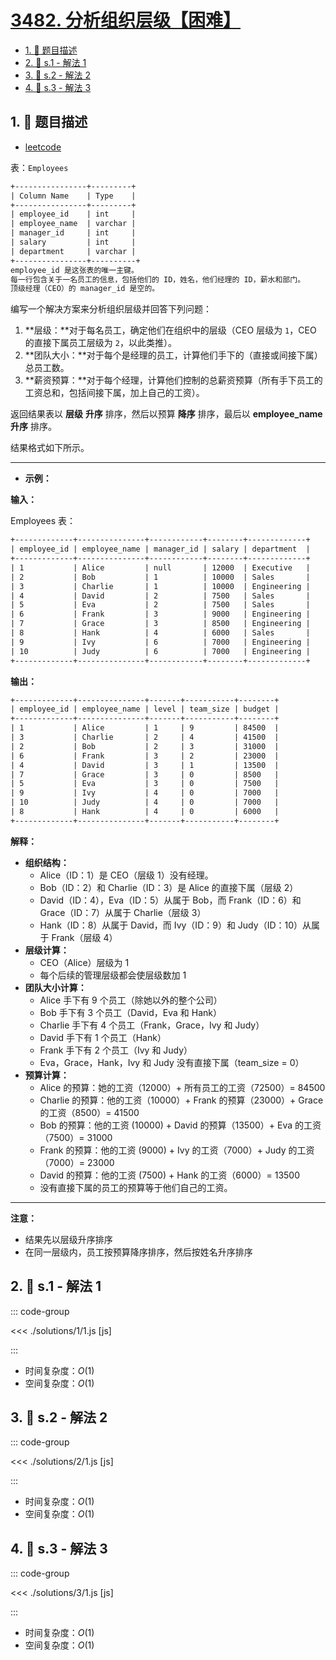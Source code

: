 # [3482. 分析组织层级【困难】](https://github.com/tnotesjs/TNotes.leetcode/tree/main/notes/3482.%20%E5%88%86%E6%9E%90%E7%BB%84%E7%BB%87%E5%B1%82%E7%BA%A7%E3%80%90%E5%9B%B0%E9%9A%BE%E3%80%91)

<!-- region:toc -->

- [1. 📝 题目描述](#1--题目描述)
- [2. 🎯 s.1 - 解法 1](#2--s1---解法-1)
- [3. 🎯 s.2 - 解法 2](#3--s2---解法-2)
- [4. 🎯 s.3 - 解法 3](#4--s3---解法-3)

<!-- endregion:toc -->

## 1. 📝 题目描述

- [leetcode](https://leetcode.cn/problems/analyze-organization-hierarchy/)

表：`Employees`

```txt
+----------------+---------+
| Column Name    | Type    |
+----------------+---------+
| employee_id    | int     |
| employee_name  | varchar |
| manager_id     | int     |
| salary         | int     |
| department     | varchar |
+----------------+----------+
employee_id 是这张表的唯一主键。
每一行包含关于一名员工的信息，包括他们的 ID，姓名，他们经理的 ID，薪水和部门。
顶级经理（CEO）的 manager_id 是空的。
```

编写一个解决方案来分析组织层级并回答下列问题：

1. **层级：**对于每名员工，确定他们在组织中的层级（CEO 层级为 `1`，CEO 的直接下属员工层级为 `2`，以此类推）。
2. **团队大小：**对于每个是经理的员工，计算他们手下的（直接或间接下属）总员工数。
3. **薪资预算：**对于每个经理，计算他们控制的总薪资预算（所有手下员工的工资总和，包括间接下属，加上自己的工资）。

返回结果表以 **层级** **升序** 排序，然后以预算 **降序** 排序，最后以 **employee_name 升序** 排序。

结果格式如下所示。

---

- **示例：**

**输入：**

Employees 表：

```txt
+-------------+---------------+------------+--------+-------------+
| employee_id | employee_name | manager_id | salary | department  |
+-------------+---------------+------------+--------+-------------+
| 1           | Alice         | null       | 12000  | Executive   |
| 2           | Bob           | 1          | 10000  | Sales       |
| 3           | Charlie       | 1          | 10000  | Engineering |
| 4           | David         | 2          | 7500   | Sales       |
| 5           | Eva           | 2          | 7500   | Sales       |
| 6           | Frank         | 3          | 9000   | Engineering |
| 7           | Grace         | 3          | 8500   | Engineering |
| 8           | Hank          | 4          | 6000   | Sales       |
| 9           | Ivy           | 6          | 7000   | Engineering |
| 10          | Judy          | 6          | 7000   | Engineering |
+-------------+---------------+------------+--------+-------------+
```

**输出：**

```txt
+-------------+---------------+-------+-----------+--------+
| employee_id | employee_name | level | team_size | budget |
+-------------+---------------+-------+-----------+--------+
| 1           | Alice         | 1     | 9         | 84500  |
| 3           | Charlie       | 2     | 4         | 41500  |
| 2           | Bob           | 2     | 3         | 31000  |
| 6           | Frank         | 3     | 2         | 23000  |
| 4           | David         | 3     | 1         | 13500  |
| 7           | Grace         | 3     | 0         | 8500   |
| 5           | Eva           | 3     | 0         | 7500   |
| 9           | Ivy           | 4     | 0         | 7000   |
| 10          | Judy          | 4     | 0         | 7000   |
| 8           | Hank          | 4     | 0         | 6000   |
+-------------+---------------+-------+-----------+--------+
```

**解释：**

- **组织结构：**
  - Alice（ID：1）是 CEO（层级 1）没有经理。
  - Bob（ID：2）和 Charlie（ID：3）是 Alice 的直接下属（层级 2）
  - David（ID：4），Eva（ID：5）从属于 Bob，而 Frank（ID：6）和 Grace（ID：7）从属于 Charlie（层级 3）
  - Hank（ID：8）从属于 David，而 Ivy（ID：9）和 Judy（ID：10）从属于 Frank（层级 4）
- **层级计算：**
  - CEO（Alice）层级为 1
  - 每个后续的管理层级都会使层级数加 1
- **团队大小计算：**
  - Alice 手下有 9 个员工（除她以外的整个公司）
  - Bob 手下有 3 个员工（David，Eva 和 Hank）
  - Charlie 手下有 4 个员工（Frank，Grace，Ivy 和 Judy）
  - David 手下有 1 个员工（Hank）
  - Frank 手下有 2 个员工（Ivy 和 Judy）
  - Eva，Grace，Hank，Ivy 和 Judy 没有直接下属（team_size = 0）
- **预算计算：**
  - Alice 的预算：她的工资（12000）+ 所有员工的工资（72500）= 84500
  - Charlie 的预算：他的工资（10000）+ Frank 的预算（23000）+ Grace 的工资（8500）= 41500
  - Bob 的预算：他的工资 (10000) + David 的预算（13500）+ Eva 的工资（7500）= 31000
  - Frank 的预算：他的工资 (9000) + Ivy 的工资（7000）+ Judy 的工资（7000）= 23000
  - David 的预算：他的工资 (7500) + Hank 的工资（6000）= 13500
  - 没有直接下属的员工的预算等于他们自己的工资。

---

**注意：**

- 结果先以层级升序排序
- 在同一层级内，员工按预算降序排序，然后按姓名升序排序

## 2. 🎯 s.1 - 解法 1

::: code-group

<<< ./solutions/1/1.js [js]

:::

- 时间复杂度：$O(1)$
- 空间复杂度：$O(1)$

## 3. 🎯 s.2 - 解法 2

::: code-group

<<< ./solutions/2/1.js [js]

:::

- 时间复杂度：$O(1)$
- 空间复杂度：$O(1)$

## 4. 🎯 s.3 - 解法 3

::: code-group

<<< ./solutions/3/1.js [js]

:::

- 时间复杂度：$O(1)$
- 空间复杂度：$O(1)$
